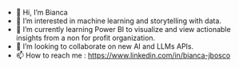 - 👋 Hi, I’m Bianca
- 👀 I’m interested in machine learning and storytelling with data. 
- 🌱 I’m currently learning Power BI to visualize and view actionable insights from a non for profit organization.
- 💞️ I’m looking to collaborate on new AI and LLMs APIs. 
- 📫 How to reach me : https://www.linkedin.com/in/bianca-jbosco

<!---
lettucend/lettucend is a ✨ special ✨ repository because its `README.md` (this file) appears on your GitHub profile.
You can click the Preview link to take a look at your changes.
--->
